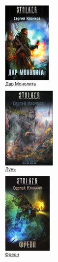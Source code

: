 ![](Дар%20Монолита.jpg)  
[Дар Монолита](Дар%20Монолита.txt)

![](Лунь.jpg)  
[Лунь](Лунь.txt)

![](Фреон.jpg)  
[Фреон](Фреон.txt)
